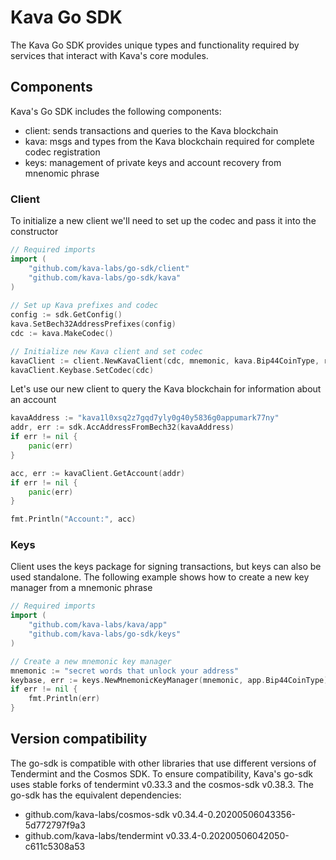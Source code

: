 # Kava Go SDK

The Kava Go SDK provides unique types and functionality required by services that interact with Kava's core modules.

## Components 

Kava's Go SDK includes the following components:
- client: sends transactions and queries to the Kava blockchain
- kava: msgs and types from the Kava blockchain required for complete codec registration
- keys: management of private keys and account recovery from mnenomic phrase

### Client

To initialize a new client we'll need to set up the codec and pass it into the constructor

```go
// Required imports
import (
	"github.com/kava-labs/go-sdk/client"
	"github.com/kava-labs/go-sdk/kava"
)
    
// Set up Kava prefixes and codec
config := sdk.GetConfig()
kava.SetBech32AddressPrefixes(config)
cdc := kava.MakeCodec()

// Initialize new Kava client and set codec
kavaClient := client.NewKavaClient(cdc, mnemonic, kava.Bip44CoinType, rpcAddr, networkTestnet)
kavaClient.Keybase.SetCodec(cdc)
```

Let's use our new client to query the Kava blockchain for information about an account

```go
kavaAddress := "kava1l0xsq2z7gqd7yly0g40y5836g0appumark77ny"
addr, err := sdk.AccAddressFromBech32(kavaAddress)
if err != nil {
    panic(err)
}

acc, err := kavaClient.GetAccount(addr)
if err != nil {
    panic(err)
}

fmt.Println("Account:", acc)
```

### Keys

Client uses the keys package for signing transactions, but keys can also be used standalone. The following example shows how to create a new key manager from a mnemonic phrase

```go
// Required imports
import (
    "github.com/kava-labs/kava/app"
    "github.com/kava-labs/go-sdk/keys"
)

// Create a new mnemonic key manager
mnemonic := "secret words that unlock your address"
keybase, err := keys.NewMnemonicKeyManager(mnemonic, app.Bip44CoinType)
if err != nil {
    fmt.Println(err)
}
```

## Version compatibility

The go-sdk is compatible with other libraries that use different versions of Tendermint and the Cosmos SDK. To ensure compatibility, Kava's go-sdk uses stable forks of tendermint v0.33.3 and the cosmos-sdk v0.38.3. The go-sdk has the equivalent dependencies:
- github.com/kava-labs/cosmos-sdk v0.34.4-0.20200506043356-5d772797f9a3
- github.com/kava-labs/tendermint v0.33.4-0.20200506042050-c611c5308a53
